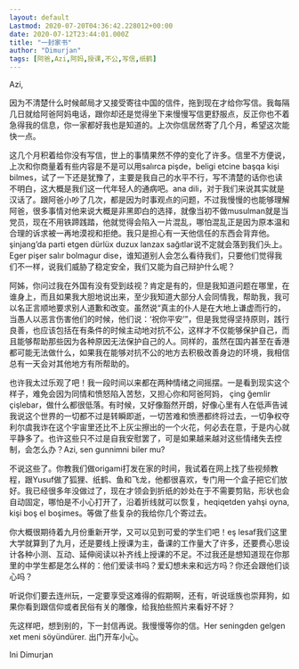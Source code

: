 ```yaml
---
layout: default
Lastmod: 2020-07-20T04:36:42.228012+00:00
date: 2020-07-12T23:44:01.000Z
title: "一封家书"
author: "Dimurjan"
tags: [阿爸,Azi,阿妈,授课,不公,写信,纸鹤]
---
```


Azi,

因为不清楚什么时候邮局才又接受寄往中国的信件，拖到现在才给你写信。我每隔几日就给阿爸阿妈电话，跟你却还是觉得坐下来慢慢写信更舒服点，反正你也不着急得我的信息，你一家都好我也是知道的。上次你信居然寄了几个月，希望这次能快一点。

这几个月积着给你没有写信，世上的事情果然不停的变化了许多。信里不方便说，上次和你商量着有些内容是不是可以用salırca pişde，beligi etcine başqa kişi bilmes，试了一下还是犹豫了，主要是我自己的水平不行，写不清楚的话你也读不明白，这大概是我们这一代年轻人的通病吧。ana dili，对于我们来说其实就是汉话了。跟阿爸小吵了几次，都是因为时事观点的问题，不过我慢慢的也能够理解阿爸，很多事情对他来说大概是非黑即白的选择，就像当初不做musulman就是当党员，现在不用铁蹄践踏，他就觉得会陷入一片混乱，哪怕混乱正是因为原本温和合理的诉求被一再地漠视和拒绝。我只是担心有一天他信任的东西会背弃他。şinjang’da parti etgen dürlüx duzux lanzax sağıtlar说不定就会落到我们头上。Eger pişer salır bolmagur dise，谁知道别人会怎么看待我们，只要他们觉得我们不一样，说我们威胁了稳定安全，我们又能为自己辩护什么呢？

阿姊，你问过我在外国有没有受到歧视？肯定是有的，但是我知道问题在哪里，在谁身上，而且如果我大胆地说出来，至少我知道大部分人会同情我，帮助我，我可以名正言顺地要求别人道歉和改变。虽然说“真主的仆人是在大地上谦虚而行的，当愚人以恶言伤害他们的时候，他们说：‘祝你平安’”，但是我觉得坚持原则，践行良善，也应该包括在有条件的时候主动地对抗不公，这样才不仅能够保护自己，而且能够帮助那些因为各种原因无法保护自己的人。同样的，虽然在国内甚至在香港都可能无法做什么，如果我在能够对抗不公的地方去积极改善身边的环境，我相信总有一天会对其他地方有所帮助的。

也许我太过乐观了吧！我一段时间以来都在两种情绪之间摇摆。一是看到现实这个样子，难免会因为同情和愤怒陷入苦愁，又担心你和阿爸阿妈， çing ğemlir çişlebar，做什么都很低落。有时候，又好像豁然开朗，好像心里有人在低声告诫我说这个世界的一切都不过是转瞬即逝，一切苦难和愤懑都终将过去，一切争权夺利尔虞我诈在这个宇宙里还比不上灰尘擦出的一个火花，何必去在意，于是内心就平静多了。也许这些只不过是自我安慰罢了，可是如果越来越对这些情绪失去控制，会怎么办？Azi, sen gunnimni biler mu?

不说这些了。你教我们做origami打发在家的时间，我试着在网上找了些视频教程，跟Yusuf做了狐狸、纸鹤、鱼和飞龙，他都很喜欢，专门用一个盒子把它们放好。我已经很多年没做过了，现在才领会到折纸的妙处在于不需要剪贴，形状也会自动固定，哪怕是不小心打开了，沿着折线就可以恢复，heqiqetden yahşi oyna, kişi boş el boşimes。等做了些复杂的我给你几个寄过去。

你大概很期待着九月份重新开学，又可以见到可爱的学生们吧！eş lesaf我们这里大学就算到了九月，还是要线上授课为主，备课的工作量大了许多，还要费心思设计各种小测、互动、延伸阅读以补齐线上授课的不足。不过我还是想知道现在你那里的中学生都是怎么样的：他们爱读书吗？爱幻想未来和远方吗？你还会跟他们谈心吗？

听说你们要去连州玩，一定要享受这难得的假期啊，还有，听说瑶族也崇拜狗，如果你看到跟信仰或者民俗有关的雕像，给我拍些照片来看好不好？

先这样吧，想到别的，下一封信再说。我慢慢等你的信。Her seningden gelgen xet meni söyündürer. 出门开车小心。

Ini Dimurjan

